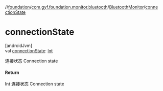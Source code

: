 //[foundation](../../../index.md)/[com.gyf.foundation.monitor.bluetooth](../index.md)/[BluetoothMonitor](index.md)/[connectionState](connection-state.md)

# connectionState

[androidJvm]\
val [connectionState](connection-state.md): [Int](https://kotlinlang.org/api/core/kotlin-stdlib/kotlin/-int/index.html)

连接状态 Connection state

#### Return

Int 连接状态     Connection state